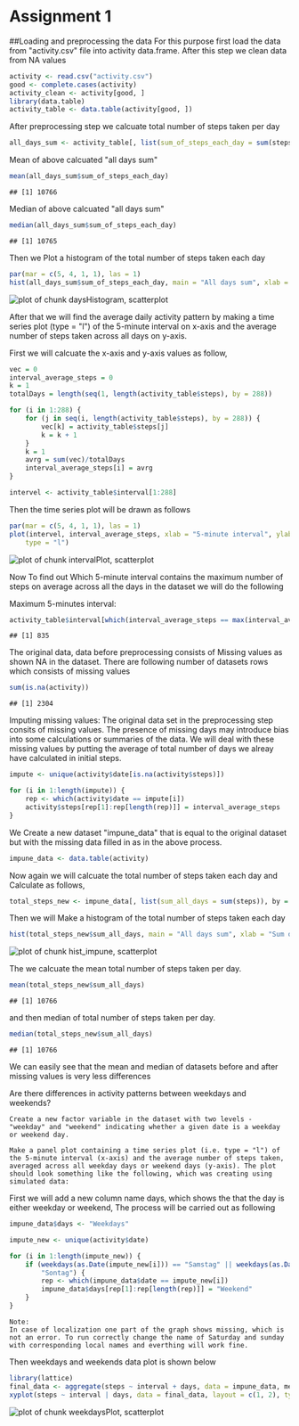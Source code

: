 Assignment 1
========================================================

##Loading and preprocessing the data
For this purpose first load the data from "activity.csv" file
into activity data.frame. After this step we clean data from 
NA values


```r
activity <- read.csv("activity.csv")
good <- complete.cases(activity)
activity_clean <- activity[good, ]
library(data.table)
activity_table <- data.table(activity[good, ])
```



After preprocessing step we calcuate total number of steps taken per day

```r
all_days_sum <- activity_table[, list(sum_of_steps_each_day = sum(steps)), by = date]
```

Mean of above calcuated "all days sum"

```r
mean(all_days_sum$sum_of_steps_each_day)
```

```
## [1] 10766
```

Median of above calcuated "all days sum"

```r
median(all_days_sum$sum_of_steps_each_day)
```

```
## [1] 10765
```


Then we Plot a histogram of the total number of steps taken each day

```r
par(mar = c(5, 4, 1, 1), las = 1)
hist(all_days_sum$sum_of_steps_each_day, main = "All days sum", xlab = "Sum of steps each Day")
```

![plot of chunk daysHistogram, scatterplot](figure/daysHistogram__scatterplot.png) 



After that we will find the average daily activity pattern by making a time series plot (type = "l") of the 5-minute interval on x-axis and the average number of steps taken across all days on y-axis.

First we will calcuate the x-axis and y-axis values as follow,

```r
vec = 0
interval_average_steps = 0
k = 1
totalDays = length(seq(1, length(activity_table$steps), by = 288))

for (i in 1:288) {
    for (j in seq(i, length(activity_table$steps), by = 288)) {
        vec[k] = activity_table$steps[j]
        k = k + 1
    }
    k = 1
    avrg = sum(vec)/totalDays
    interval_average_steps[i] = avrg
}

intervel <- activity_table$interval[1:288]
```


Then the time series plot will be drawn as follows

```r
par(mar = c(5, 4, 1, 1), las = 1)
plot(intervel, interval_average_steps, xlab = "5-minute interval", ylab = "Average number of steps", 
    type = "l")
```

![plot of chunk intervalPlot, scatterplot](figure/intervalPlot__scatterplot.png) 


Now To find out Which 5-minute interval contains the maximum number of steps on average across all the days in the dataset we will do the following

Maximum 5-minutes interval:    

```r
activity_table$interval[which(interval_average_steps == max(interval_average_steps))]
```

```
## [1] 835
```


The original data, data before preprocessing consists of Missing values as shown NA in the dataset.
There are following number of datasets rows which consists of missing values

```r
sum(is.na(activity))
```

```
## [1] 2304
```


    
Imputing missing values:
The original data set in the preprocessing step consits of missing values. The presence of missing days may introduce bias into some calculations or summaries of the data. We will deal with these missing values by putting the average of total number of days we alreay have calculated in initial steps.

```r
impute <- unique(activity$date[is.na(activity$steps)])

for (i in 1:length(impute)) {
    rep <- which(activity$date == impute[i])
    activity$steps[rep[1]:rep[length(rep)]] = interval_average_steps
}
```


We Create a new dataset "impune_data" that is equal to the original dataset but with the missing data filled in as in the above process.


```r
impune_data <- data.table(activity)
```

    
Now again we will calcuate the total number of steps taken each day and Calculate as follows,
    

```r
total_steps_new <- impune_data[, list(sum_all_days = sum(steps)), by = date]
```


Then we will Make a histogram of the total number of steps taken each day

```r
hist(total_steps_new$sum_all_days, main = "All days sum", xlab = "Sum of steps each Day")
```

![plot of chunk hist_impune, scatterplot](figure/hist_impune__scatterplot.png) 

 The we calcuate the mean total number of steps taken per day.

```r
mean(total_steps_new$sum_all_days)
```

```
## [1] 10766
```

and then median of total number of steps taken per day.

```r
median(total_steps_new$sum_all_days)
```

```
## [1] 10766
```


We can easily see that the mean and median of datasets before and after missing values is very less differences


Are there differences in activity patterns between weekdays and weekends?


    Create a new factor variable in the dataset with two levels - "weekday" and "weekend" indicating whether a given date is a weekday or weekend day.

    Make a panel plot containing a time series plot (i.e. type = "l") of the 5-minute interval (x-axis) and the average number of steps taken, averaged across all weekday days or weekend days (y-axis). The plot should look something like the following, which was creating using simulated data:

First we will add a new column name days, which shows the that the day is either weekday or weekend,
The process will be carried out as following  


```r
impune_data$days <- "Weekdays"

impute_new <- unique(activity$date)

for (i in 1:length(impute_new)) {
    if (weekdays(as.Date(impute_new[i])) == "Samstag" || weekdays(as.Date(impute_new[i])) == 
        "Sontag") {
        rep <- which(impune_data$date == impute_new[i])
        impune_data$days[rep[1]:rep[length(rep)]] = "Weekend"
    }
}
```

    Note:
    In case of localization one part of the graph shows missing, which is not an error. To run correctly change the name of Saturday and sunday with corresponding local names and everthing will work fine.

Then weekdays and weekends data plot is shown below

```r
library(lattice)
final_data <- aggregate(steps ~ interval + days, data = impune_data, mean)
xyplot(steps ~ interval | days, data = final_data, layout = c(1, 2), type = "l")
```

![plot of chunk weekdaysPlot, scatterplot](figure/weekdaysPlot__scatterplot.png) 

